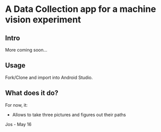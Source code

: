 # A Data Collection app for a machine vision experiment 

## Intro
More coming soon...

## Usage
Fork/Clone and import into Android Studio.

## What does it do?
For now, it:

  - Allows to take three pictures and figures out their paths 


Jos - May 16
